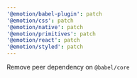 ```yaml
---
'@emotion/babel-plugin': patch
'@emotion/css': patch
'@emotion/native': patch
'@emotion/primitives': patch
'@emotion/react': patch
'@emotion/styled': patch
---
```


Remove peer dependency on `@babel/core`
